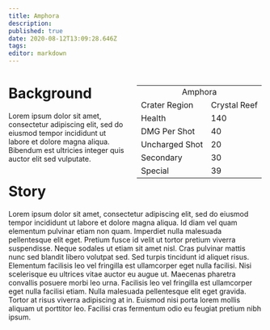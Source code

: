 ```yaml
---
title: Amphora
description: 
published: true
date: 2020-08-12T13:09:28.646Z
tags: 
editor: markdown
---
```


<div style="float: right; margin: 0.5em 0 0.5em 1em;
padding: 0.2em;">
  <table class="infobox character">
  	<tbody>
    	<tr><td colspan="2" style="text-align: center;">Amphora</td></tr>
      <tr><td>Crater Region</td><td>Crystal Reef</td></tr>
    	<tr><td>Health</td><td>140</td></tr>
      <tr><td>DMG Per Shot</td><td>40</td></tr>
      <tr><td>Uncharged Shot</td><td>20</td></tr>
      <tr><td>Secondary</td><td>30</td></tr>
      <tr><td>Special</td><td>39</td></tr>
  	</tbody>
	</table>
</div>

<div>
<h1> Background </h1>

  Lorem ipsum dolor sit amet, consectetur adipiscing elit, sed do eiusmod tempor incididunt ut labore et dolore magna aliqua. Bibendum est ultricies integer quis auctor elit sed vulputate.

</div>

<div>
  <h1>Story</h1>

  Lorem ipsum dolor sit amet, consectetur adipiscing elit, sed do eiusmod tempor incididunt ut labore et dolore magna aliqua. Id diam vel quam elementum pulvinar etiam non quam. Imperdiet nulla malesuada pellentesque elit eget. Pretium fusce id velit ut tortor pretium viverra suspendisse. Neque sodales ut etiam sit amet nisl. Cras pulvinar mattis nunc sed blandit libero volutpat sed. Sed turpis tincidunt id aliquet risus. Elementum facilisis leo vel fringilla est ullamcorper eget nulla facilisi. Nisi scelerisque eu ultrices vitae auctor eu augue ut. Maecenas pharetra convallis posuere morbi leo urna. Facilisis leo vel fringilla est ullamcorper eget nulla facilisi etiam. Nulla malesuada pellentesque elit eget gravida. Tortor at risus viverra adipiscing at in. Euismod nisi porta lorem mollis aliquam ut porttitor leo. Facilisi cras fermentum odio eu feugiat pretium nibh ipsum.
</div>